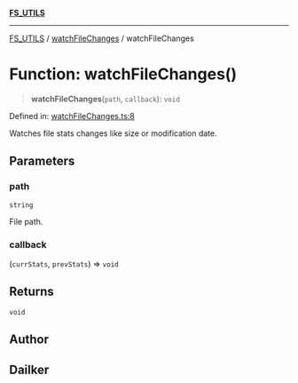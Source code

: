 [**FS_UTILS**](../../README.md)

***

[FS_UTILS](../../README.md) / [watchFileChanges](../README.md) / watchFileChanges

# Function: watchFileChanges()

> **watchFileChanges**(`path`, `callback`): `void`

Defined in: [watchFileChanges.ts:8](https://github.com/dailker/everyutil/blob/7c30ec40bbb398255a9be572db0a537e8bcb9c11/src/fs/watchFileChanges.ts#L8)

Watches file stats changes like size or modification date.

## Parameters

### path

`string`

File path.

### callback

(`currStats`, `prevStats`) => `void`

## Returns

`void`

## Author

## Dailker
